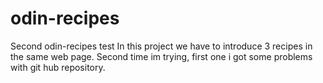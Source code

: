 # odin-recipes
Second odin-recipes test
In this project we have to introduce 3 recipes in the same web page.
Second time im trying, first one i got some problems with git hub repository.

